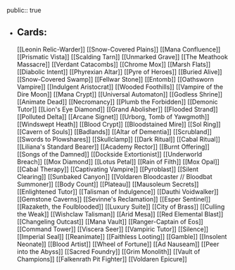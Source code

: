 public:: true
- ## Cards:
	[[Leonin Relic-Warder]]
	[[Snow-Covered Plains]]
	[[Mana Confluence]]
	[[Prismatic Vista]]
	[[Scalding Tarn]]
	[[Unmarked Grave]]
	[[The Meathook Massacre]]
	[[Verdant Catacombs]]
	[[Chrome Mox]]
	[[Marsh Flats]]
	[[Diabolic Intent]]
	[[Phyrexian Altar]]
	[[Pyre of Heroes]]
	[[Buried Alive]]
	[[Snow-Covered Swamp]]
	[[Fellwar Stone]]
	[[Entomb]]
	[[Oathsworn Vampire]]
	[[Indulgent Aristocrat]]
	[[Wooded Foothills]]
	[[Vampire of the Dire Moon]]
	[[Mana Crypt]]
	[[Universal Automaton]]
	[[Godless Shrine]]
	[[Animate Dead]]
	[[Necromancy]]
	[[Plumb the Forbidden]]
	[[Demonic Tutor]]
	[[Lion's Eye Diamond]]
	[[Grand Abolisher]]
	[[Flooded Strand]]
	[[Polluted Delta]]
	[[Arcane Signet]]
	[[Urborg, Tomb of Yawgmoth]]
	[[Windswept Heath]]
	[[Blood Crypt]]
	[[Bloodstained Mire]]
	[[Sol Ring]]
	[[Cavern of Souls]]
	[[Badlands]]
	[[Altar of Dementia]]
	[[Scrubland]]
	[[Swords to Plowshares]]
	[[Skullclamp]]
	[[Dark Ritual]]
	[[Cabal Ritual]]
	[[Liliana's Standard Bearer]]
	[[Academy Rector]]
	[[Burnt Offering]]
	[[Songs of the Damned]]
	[[Dockside Extortionist]]
	[[Underworld Breach]]
	[[Mox Diamond]]
	[[Lotus Petal]]
	[[Rain of Filth]]
	[[Mox Opal]]
	[[Cabal Therapy]]
	[[Captivating Vampire]]
	[[Pyroblast]]
	[[Silent Clearing]]
	[[Sunbaked Canyon]]
	[[Voldaren Bloodcaster // Bloodbat Summoner]]
	[[Body Count]]
	[[Plateau]]
	[[Mausoleum Secrets]]
	[[Enlightened Tutor]]
	[[Talisman of Indulgence]]
	[[Dauthi Voidwalker]]
	[[Gemstone Caverns]]
	[[Sevinne's Reclamation]]
	[[Esper Sentinel]]
	[[Razaketh, the Foulblooded]]
	[[Luxury Suite]]
	[[City of Brass]]
	[[Culling the Weak]]
	[[Wishclaw Talisman]]
	[[Arid Mesa]]
	[[Red Elemental Blast]]
	[[Changeling Outcast]]
	[[Mana Vault]]
	[[Ranger-Captain of Eos]]
	[[Command Tower]]
	[[Viscera Seer]]
	[[Vampiric Tutor]]
	[[Silence]]
	[[Imperial Seal]]
	[[Reanimate]]
	[[Faithless Looting]]
	[[Gamble]]
	[[Insolent Neonate]]
	[[Blood Artist]]
	[[Wheel of Fortune]]
	[[Ad Nauseam]]
	[[Peer into the Abyss]]
	[[Sacred Foundry]]
	[[Grim Monolith]]
	[[Vault of Champions]]
	[[Falkenrath Pit Fighter]]
	[[Voldaren Epicure]]
